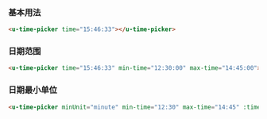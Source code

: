 ### 基本用法

``` html
<u-time-picker time="15:46:33"></u-time-picker>
```

### 日期范围
``` html
<u-time-picker time="15:46:33" min-time="12:30:00" max-time="14:45:00"></u-time-picker>
```

### 日期最小单位
``` html
<u-time-picker minUnit="minute" min-time="12:30" max-time="14:45" :time="'13:12'"></u-time-picker>
```
